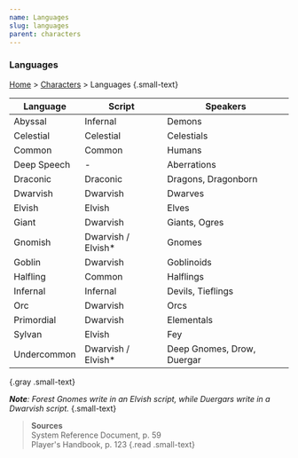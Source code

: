```yaml
---
name: Languages
slug: languages
parent: characters
---
```

### Languages
[Home](dm-operations-center) > [Characters](character-menu) > Languages {.small-text}

| Language    | Script             | Speakers                   |
| ----------- | ------------------ | -------------------------- |
| Abyssal     | Infernal           | Demons                     |
| Celestial   | Celestial          | Celestials                 |
| Common      | Common             | Humans                     |
| Deep Speech | -                  | Aberrations                |
| Draconic    | Draconic           | Dragons, Dragonborn        |
| Dwarvish    | Dwarvish           | Dwarves                    |
| Elvish      | Elvish             | Elves                      |
| Giant       | Dwarvish           | Giants, Ogres              |
| Gnomish     | Dwarvish / Elvish* | Gnomes                     |
| Goblin      | Dwarvish           | Goblinoids                 |
| Halfling    | Common             | Halflings                  |
| Infernal    | Infernal           | Devils, Tieflings          |
| Orc         | Dwarvish           | Orcs                       |
| Primordial  | Dwarvish           | Elementals                 |
| Sylvan      | Elvish             | Fey                        |
| Undercommon | Dwarvish / Elvish* | Deep Gnomes, Drow, Duergar |
{.gray .small-text}

***Note**: Forest Gnomes write in an Elvish script, while Duergars write in a Dwarvish script.*
{.small-text}

> **Sources** <br/>
> System Reference Document, p. 59<br/>
> Player's Handbook, p. 123
{.read .small-text}

